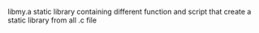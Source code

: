 libmy.a static library containing different function and script that create a static library from all .c file
